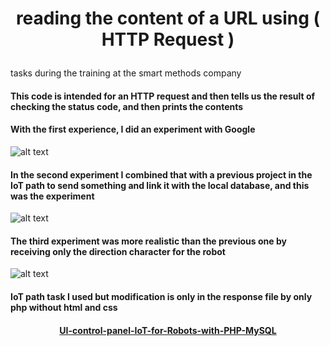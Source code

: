 # <p align="center"> reading the content of a URL using ( HTTP Request ) </p>

tasks during the training at the smart methods company

#### <div> This code is intended for an HTTP request and then tells us the result of checking the status code, and then prints the contents </div>


#### <div> With the first experience, I did an experiment with Google </div>

![alt text](https://github.com/MohammadYAmmar/entry-to-computer-vision-and-smart-operations-via-Python/blob/master/reading%20the%20content%20of%20a%20URL%20using%20HTTP%20Request/GIF%20Experience%20with%20google.gif "Experience Google")


#### <div> In the second experiment I combined that with a previous project in the IoT path to send something and link it with the local database, and this was the experiment </div>

![alt text](https://github.com/MohammadYAmmar/entry-to-computer-vision-and-smart-operations-via-Python/blob/master/reading%20the%20content%20of%20a%20URL%20using%20HTTP%20Request/GIF%20Experience%20with%20a%20local%20database.gif "Experience with database")



#### <div> The third experiment was more realistic than the previous one by receiving only the direction character for the robot </div>

![alt text](https://github.com/MohammadYAmmar/entry-to-computer-vision-and-smart-operations-via-Python/blob/master/reading%20the%20content%20of%20a%20URL%20using%20HTTP%20Request/GIF%20more%20realistic%20experience%20with%20a%20robot%20without%20a%20connection.gif "Experience realistic")

#### <div> IoT path task I used but modification is only in the response file by only php without html and css </div>

#### <p align="center"> [UI-control-panel-IoT-for-Robots-with-PHP-MySQL](https://github.com/MohammadYAmmar/UI-control-panel-IoT-for-Robots-with-PHP-MySQL)
</p>


